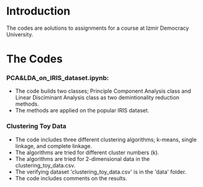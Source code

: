 # Introduction
The codes are aolutions to assignments for a course at Izmir Democracy University.
# The Codes
### PCA&LDA_on_IRIS_dataset.ipynb:                                                                                
* The code builds two classes; Principle Component Analysis class and Linear Disciminant Analysis class as two demintionality reduction methods. 
* The methods are applied on the popular IRIS dataset.
### Clustering Toy Data
* The code includes three different clustering algorithms; k-means, single linkage, and complete linkage.
* The algorithms are tried for different cluster numbers (k). 
* The algorithms are tried for 2-dimensional data in the clustering_toy_data.csv.
* The verifying dataset 'clustering_toy_data.csv' is in the 'data' folder.
* The code includes comments on the results.
